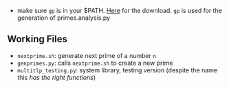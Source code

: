 
- make sure `gp` is in your $PATH. [Here](https://pari.math.u-bordeaux.fr/download.html) for the download. `gp` is used for the generation of primes.analysis.py


## Working Files

- `nextprime.sh`: generate next prime of a number `n` 
- `genprimes.py`: calls `nextprime.sh` to create a new prime
- `multitlp_testing.py`: system library, testing version (despite the name this *has the right functions*)


